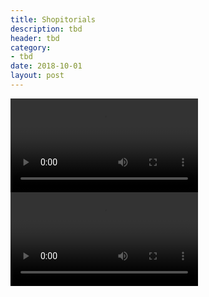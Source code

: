 ```yaml
---
title: Shopitorials
description: tbd
header: tbd
category: 
- tbd
date: 2018-10-01
layout: post
---
```


<video controls>
  <source src="https://coianac.github.io/img/shopitorials-desktop.mov" type="video/mov">
Your browser does not support the video tag.
</video>

<video controls>
  <source src="https://coianac.github.io/img/shopitorials-mobile.mov" type="video/mov">
Your browser does not support the video tag.
</video>

